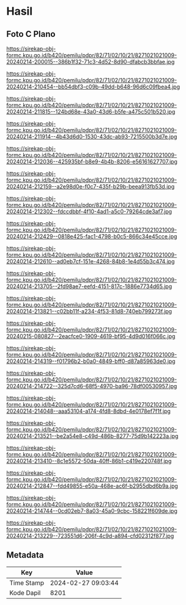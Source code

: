 # Hasil

## Foto C Plano

https://sirekap-obj-formc.kpu.go.id/b420/pemilu/pdpr/82/71/02/10/21/8271021021009-20240214-200015--386b1f32-71c3-4d52-8d90-dfabcb3bbfae.jpg

https://sirekap-obj-formc.kpu.go.id/b420/pemilu/pdpr/82/71/02/10/21/8271021021009-20240214-210454--bb54dbf3-c09b-49dd-b648-96d6c09fbea4.jpg

https://sirekap-obj-formc.kpu.go.id/b420/pemilu/pdpr/82/71/02/10/21/8271021021009-20240214-211815--124bd68e-43a0-43d6-b5fe-a475c501b520.jpg

https://sirekap-obj-formc.kpu.go.id/b420/pemilu/pdpr/82/71/02/10/21/8271021021009-20240214-211914--4b43d6d0-1530-43dc-ab93-7215500b3d7e.jpg

https://sirekap-obj-formc.kpu.go.id/b420/pemilu/pdpr/82/71/02/10/21/8271021021009-20240214-212036--425935bf-b8e9-4b4b-8206-e56161627707.jpg

https://sirekap-obj-formc.kpu.go.id/b420/pemilu/pdpr/82/71/02/10/21/8271021021009-20240214-212159--a2e98d0e-f0c7-435f-b29b-beea913fb53d.jpg

https://sirekap-obj-formc.kpu.go.id/b420/pemilu/pdpr/82/71/02/10/21/8271021021009-20240214-212302--fdccdbbf-4f10-4ad1-a5c0-79264cde3af7.jpg

https://sirekap-obj-formc.kpu.go.id/b420/pemilu/pdpr/82/71/02/10/21/8271021021009-20240214-212429--0818e425-fac1-4798-b0c5-866c34e45cce.jpg

https://sirekap-obj-formc.kpu.go.id/b420/pemilu/pdpr/82/71/02/10/21/8271021021009-20240214-212610--ad0eb7cf-151e-4268-84b8-1e4d55b3c474.jpg

https://sirekap-obj-formc.kpu.go.id/b420/pemilu/pdpr/82/71/02/10/21/8271021021009-20240214-213705--2fd98ae7-eefd-4151-817c-1886e7734d65.jpg

https://sirekap-obj-formc.kpu.go.id/b420/pemilu/pdpr/82/71/02/10/21/8271021021009-20240214-213821--c02bb11f-a234-4f53-81d8-740eb799273f.jpg

https://sirekap-obj-formc.kpu.go.id/b420/pemilu/pdpr/82/71/02/10/21/8271021021009-20240215-080827--2eacfce0-1909-4619-bf95-4d9d016f066c.jpg

https://sirekap-obj-formc.kpu.go.id/b420/pemilu/pdpr/82/71/02/10/21/8271021021009-20240214-214319--f01796b2-b0a0-4849-bff0-d87a85963de0.jpg

https://sirekap-obj-formc.kpu.go.id/b420/pemilu/pdpr/82/71/02/10/21/8271021021009-20240214-214722--325d7cd6-68f5-4970-ba96-78df00530957.jpg

https://sirekap-obj-formc.kpu.go.id/b420/pemilu/pdpr/82/71/02/10/21/8271021021009-20240214-214048--aaa53104-a174-4fd8-8dbd-4e0178ef7f1f.jpg

https://sirekap-obj-formc.kpu.go.id/b420/pemilu/pdpr/82/71/02/10/21/8271021021009-20240214-213521--be2a54e8-c49d-486b-8277-75d9b142223a.jpg

https://sirekap-obj-formc.kpu.go.id/b420/pemilu/pdpr/82/71/02/10/21/8271021021009-20240214-213410--8c1e5572-50da-40ff-86b1-c419e220748f.jpg

https://sirekap-obj-formc.kpu.go.id/b420/pemilu/pdpr/82/71/02/10/21/8271021021009-20240214-212847--fdd49855-e50a-468e-ac6f-b2955dbd6b9a.jpg

https://sirekap-obj-formc.kpu.go.id/b420/pemilu/pdpr/82/71/02/10/21/8271021021009-20240214-214744--0cd02eb7-8a03-45a0-9cbc-158221f609de.jpg

https://sirekap-obj-formc.kpu.go.id/b420/pemilu/pdpr/82/71/02/10/21/8271021021009-20240214-213229--723551d6-206f-4c9d-a894-cfd02312f877.jpg


## Metadata

| Key        | Value               |
| ---------- | ------------------- |
| Time Stamp | 2024-02-27 09:03:44 |
| Kode Dapil | 8201                |



